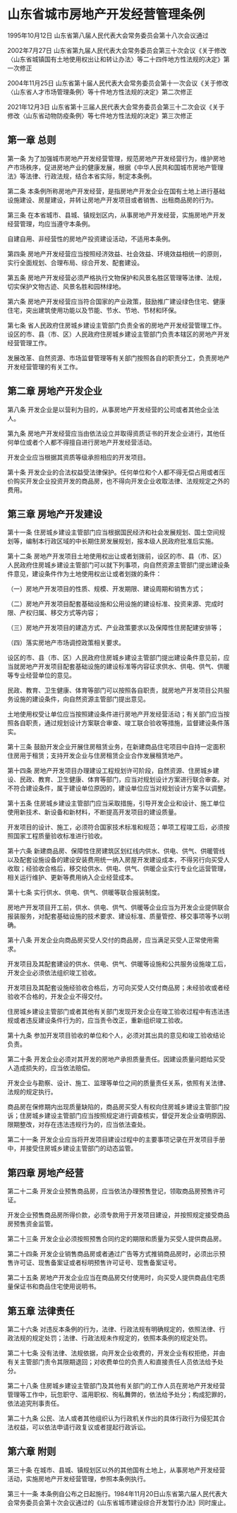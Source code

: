 # 山东省城市房地产开发经营管理条例

1995年10月12日 山东省第八届人民代表大会常务委员会第十八次会议通过

2002年7月27日 山东省第九届人民代表大会常务委员会第三十次会议《关于修改〈山东省城镇国有土地使用权出让和转让办法〉等二十四件地方性法规的决定》第一次修正

2004年11月25日 山东省第十届人民代表大会常务委员会第十一次会议《关于修改〈山东省人才市场管理条例〉等十件地方性法规的决定》第二次修正

2021年12月3日 山东省第十三届人民代表大会常务委员会第三十二次会议《关于修改〈山东省动物防疫条例〉等七件地方性法规的决定》第三次修正

<!-- INFO END -->

## 第一章  总则

第一条 为了加强城市房地产开发经营管理，规范房地产开发经营行为，维护房地产市场秩序，促进房地产业的健康发展，根据《中华人民共和国城市房地产管理法》等法律、行政法规，结合本省实际，制定本条例。

第二条 本条例所称房地产开发经营，是指房地产开发企业在国有土地上进行基础设施建设、房屋建设，并转让房地产开发项目或者销售、出租商品房的行为。

第三条 在本省城市、县城、镇规划区内，从事房地产开发经营，实施房地产开发经营管理，均应当遵守本条例。

自建自用、非经营性的房地产投资建设活动，不适用本条例。

第四条 房地产开发经营应当按照经济效益、社会效益、环境效益相统一的原则，实行全面规划、合理布局、综合开发、配套建设。

第五条 房地产开发经营必须严格执行文物保护和风景名胜区管理等法律、法规，切实保护文物古迹、风景名胜和园林绿地。

第六条 房地产开发经营应当符合国家的产业政策，鼓励推广建设绿色住宅、健康住宅，突出建筑使用功能以及节能、节水、节地、节材和环保。

第七条 省人民政府住房城乡建设主管部门负责全省的房地产开发经营管理工作。设区的市、县（市、区）人民政府住房城乡建设主管部门负责本辖区的房地产开发经营管理工作。

发展改革、自然资源、市场监督管理等有关部门按照各自的职责分工，负责房地产开发经营管理的有关工作。

## 第二章  房地产开发企业

第八条 开发企业是以营利为目的，从事房地产开发经营的公司或者其他企业法人。

第九条 房地产开发经营应当由依法设立并取得资质证书的开发企业进行，其他任何单位或者个人都不得擅自进行房地产开发经营活动。

开发企业应当根据其资质等级承担相应的开发项目。

第十条 开发企业的合法权益受法律保护。任何单位和个人都不得无偿占用或者压价购买开发企业投资开发的商品房，也不得向开发企业收取法律、法规规定之外的费用。

## 第三章  房地产开发建设

第十一条 住房城乡建设主管部门应当根据国民经济和社会发展规划、国土空间规划等，编制本行政区域的中长期住房发展规划，报本级人民政府批准后实施。

第十二条 房地产开发项目土地使用权出让或者划拨前，设区的市、县（市、区）人民政府住房城乡建设主管部门可以就下列事项，向自然资源主管部门提出建设条件意见，建设条件作为土地使用权出让或者划拨的条件：

（一）房地产开发项目的性质、规模、开发期限、建设周期和销售方式；

（二）房地产开发项目配套基础设施和公用设施的建设标准、投资来源、完成时限、产权归属、移交方式等内容；

（三）房地产开发项目的建造方式、产业政策要求以及保障性住房配建安排等；

（四）落实房地产市场调控政策相关要求。

设区的市、县（市、区）人民政府住房城乡建设主管部门提出建设条件意见前，应当就房地产开发项目配套基础设施的建设标准等内容征求供水、供电、供气、供暖等专业经营单位的意见。

民政、教育、卫生健康、体育等部门可以按照各自职责，就房地产开发项目公共服务设施的建设条件，向自然资源主管部门提出意见。

土地使用权受让单位应当按照建设条件进行房地产开发经营活动；有关部门应当按照各自职责，通过规划设计方案联合审查、竣工联合验收等措施，监督建设条件落实。

第十三条 鼓励开发企业开展住房租赁业务，在新建商品住宅项目中自持一定面积住房用于租赁；支持开发企业与住房租赁企业合作发展租赁地产。

第十四条 房地产开发项目办理建设工程规划许可阶段，自然资源、住房城乡建设、民政、教育、卫生健康、体育等部门，应当对规划设计方案进行联合审查。对不符合建设条件，属于建设单位原因的，建设单位应当对规划设计方案予以调整。

第十五条 住房城乡建设主管部门应当采取措施，引导开发企业和设计、施工单位使用新技术、新设备和新材料，不断提高开发项目的建设质量。

开发项目的设计、施工，必须符合国家技术标准和规范；单项工程竣工后，必须按照国家工程质量验收标准进行验收。

第十六条 新建商品房、保障性住房建筑区划红线内供水、供电、供气、供暖管线以及配套设施设备的建设安装费用统一纳入房屋开发建设成本，不得另行向买受人收取；经验收合格后，移交给供水、供电、供气、供暖企业实行专业化运营管理，相关运行维护、更新等费用纳入企业经营成本。

第十七条 实行供水、供电、供气、供暖等联合报装制度。

房地产开发项目开工前，供水、供电、供气、供暖等企业应当为开发企业提供联合报装服务，对配套基础设施的技术要求、建设标准、质量管控、移交事项等予以明确。

第十八条 开发企业向商品房买受人交付的商品房，应当满足买受人正常使用需求。

开发项目及其配套建设的供水、供电、供气、供暖等设施和公共服务设施竣工后，开发企业必须依法组织竣工验收。

开发项目及其配套设施经验收合格后，方可向买受人交付商品房；未经验收或者经验收不合格的，开发企业不得交付。

住房城乡建设主管部门或者其他有关部门发现开发企业在竣工验收过程中有违法违规或者违反建设条件行为的，应当责令改正，重新组织竣工验收。

第十九条 参加开发项目验收的单位和个人，必须对其出具的意见和竣工验收结论负责。

第二十条 开发企业必须对其开发的房地产承担质量责任。因建设质量问题给买受人造成损失的，应当依法赔偿。

开发企业与勘察、设计、施工、监理等单位之间的质量责任关系，依照有关法律、法规的规定执行。

商品房在保修期内出现质量缺陷的，商品房买受人有权向住房城乡建设主管部门投诉；住房城乡建设主管部门应当按照规定进行调查核实，督促开发企业查明原因、限期整改，对存在违法违规行为的，应当依法查处。

第二十一条 开发企业应当将开发项目建设过程中的主要事项记录在开发项目手册中，并接受住房城乡建设主管部门的动态监管。

## 第四章  房地产经营

第二十二条 开发企业预售商品房，应当依法办理预售登记，领取商品房预售许可证。

开发企业预售商品房所得价款，必须专款用于开发项目建设，并按照规定接受商品房预售资金监管。

第二十三条 开发企业必须按照预售合同约定的期限和质量为买受人提供商品房。

第二十四条 开发企业销售商品房或者通过广告等方式推销商品房时，必须出示预售许可证、现售备案证或者标明预售许可证号、现售备案证号。

第二十五条 房地产开发企业应当在商品房交付使用时，向买受人提供商品住宅质量保证书和商品住宅使用说明书。

## 第五章  法律责任

第二十六条 对违反本条例的行为，法律、行政法规有明确规定的，依照法律、行政法规的规定处罚；法律、行政法规未作规定的，依照本条例的规定处罚。

第二十七条 没有法律、法规依据，向开发企业收费的，开发企业有权拒绝，并由有关主管部门责令其限期退回；对收费单位的负责人和直接责任人员依法给予处分。

第二十八条 住房城乡建设主管部门及其他有关部门的工作人员在房地产开发经营管理等工作中，玩忽职守、滥用职权、徇私舞弊的，依法给予处分；构成犯罪的，依法追究刑事责任。

第二十九条 公民、法人或者其他组织认为行政机关作出的具体行政行为侵犯其合法权益，可以依法申请行政复议或者提起行政诉讼。

## 第六章  附则

第三十条 在城市、县城、镇规划区以外的其他国有土地上，从事房地产开发经营活动，实施房地产开发经营管理，参照本条例执行。

第三十一条 本条例自公布之日起施行。1984年11月20日山东省第六届人民代表大会常务委员会第十次会议通过的《山东省城市建设综合开发暂行办法》同时废止。